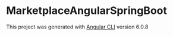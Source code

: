 # MarketplaceAngularSpringBoot

This project was generated with [Angular CLI](https://github.com/angular/angular-cli) version 6.0.8
